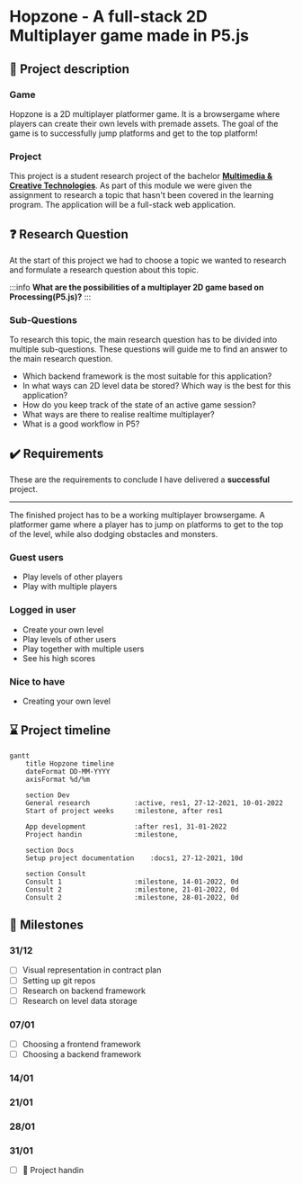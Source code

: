 # Hopzone - A full-stack 2D Multiplayer game made in P5.js

## :memo: Project description

### Game
Hopzone is a 2D multiplayer platformer game. It is a browsergame where players can create their own levels with premade assets. The goal of the game is to successfully jump platforms and get to the top platform! 

### Project
This project is a student research project of the bachelor **[Multimedia & Creative Technologies](https://mct.be/)**. As part of this module we were given the assignment to research a topic that hasn't been covered in the learning program. The application will be a full-stack web application.

## :question: Research Question
At the start of this project we had to choose a topic we wanted to research and formulate a research question about this topic.

:::info
**What are the possibilities of a multiplayer 2D game based on Processing(P5.js)?**
:::

### Sub-Questions

To research this topic, the main research question has to be divided into multiple sub-questions. These questions will guide me to find an answer to the main research question.

- Which backend framework is the most suitable for this application?
- In what ways can 2D level data be stored? Which way is the best for this application?
- How do you keep track of the state of an active game session?
- What ways are there to realise realtime multiplayer?
- What is a good workflow in P5?


## :heavy_check_mark: Requirements

These are the requirements to conclude I have delivered a **successful** project. 


---
The finished project has to be a working multiplayer browsergame. A platformer game where a player has to jump on platforms to get to the top of the level, while also dodging obstacles and monsters.

### Guest users
- Play levels of other players
- Play with multiple players

### Logged in user
- Create your own level
- Play levels of other users
- Play together with multiple users
- See his high scores

### Nice to have
- Creating your own level



## :hourglass: Project timeline
```mermaid
gantt
    title Hopzone timeline
    dateFormat DD-MM-YYYY
    axisFormat %d/%m
    
    section Dev
    General research           :active, res1, 27-12-2021, 10-01-2022
    Start of project weeks     :milestone, after res1

    App development            :after res1, 31-01-2022
    Project handin             :milestone, 
    
    section Docs
    Setup project documentation    :docs1, 27-12-2021, 10d
    
    section Consult
    Consult 1                  :milestone, 14-01-2022, 0d
    Consult 2                  :milestone, 21-01-2022, 0d
    Consult 2                  :milestone, 28-01-2022, 0d
```
## :checkered_flag: Milestones

### 31/12
- [ ] Visual representation in contract plan
- [ ] Setting up git repos
- [ ] Research on backend framework
- [ ] Research on level data storage
### 07/01
- [ ] Choosing a frontend framework
- [ ] Choosing a backend framework
### 14/01
### 21/01
### 28/01
### 31/01
- [ ] 🥳 Project handin

